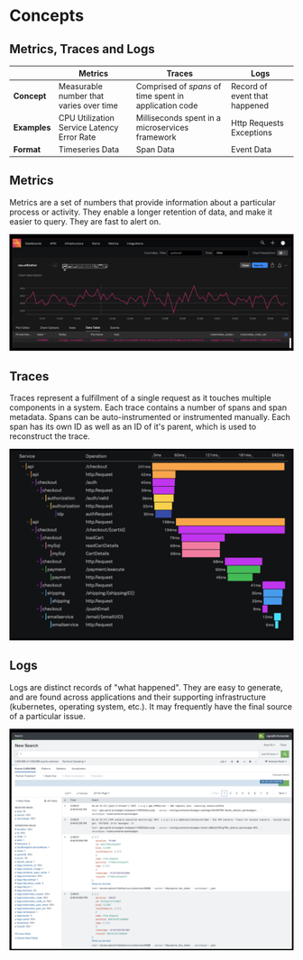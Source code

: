 # Concepts

## Metrics, Traces and Logs
|&nbsp;|Metrics|Traces|Logs|
|--|--|--|--|
|**Concept**|Measurable number that varies over time|Comprised of *spans* of time spent in application code|Record of event that happened|
|**Examples**|CPU Utilization<br>Service Latency<br>Error Rate|Milliseconds spent in a microservices framework|Http Requests<br>Exceptions|
|**Format**|Timeseries Data|Span Data|Event Data|

## Metrics

Metrics are a set of numbers that provide information about a particular process or activity. They enable a longer retention of data, and make it easier to query. They are fast to alert on.

![](img/metrics.png)

## Traces

Traces represent a fulfillment of a single request as it touches multiple components in a system. Each trace contains a number of spans and span metadata. Spans can be auto-instrumented or instrumented manually. Each span has its own ID as well as an ID of it's parent, which is used to reconstruct the trace.

![](img/traces.png)

## Logs

Logs are distinct records of "what happened". They are easy to generate, and are found across applications and their supporting infrastructure (kubernetes, operating system, etc.). It may frequently have the final source of a particular issue.

![](img/logs.png)

